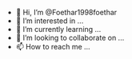 - 👋 Hi, I’m @Foethar1998foethar
- 👀 I’m interested in ...
- 🌱 I’m currently learning ...
- 💞️ I’m looking to collaborate on ...
- 📫 How to reach me ...

<!---
Foethar1998foethar/Foethar1998foethar is a ✨ special ✨ repository because its `README.md` (this file) appears on your GitHub profile.
You can click the Preview link to take a look at your changes.
--->
